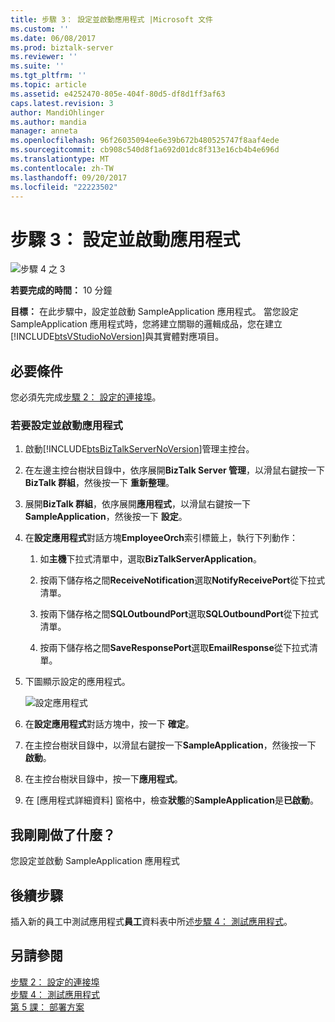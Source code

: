 ```yaml
---
title: 步驟 3： 設定並啟動應用程式 |Microsoft 文件
ms.custom: ''
ms.date: 06/08/2017
ms.prod: biztalk-server
ms.reviewer: ''
ms.suite: ''
ms.tgt_pltfrm: ''
ms.topic: article
ms.assetid: e4252470-805e-404f-80d5-df8d1ff3af63
caps.latest.revision: 3
author: MandiOhlinger
ms.author: mandia
manager: anneta
ms.openlocfilehash: 96f26035094ee6e39b672b480525747f8aaf4ede
ms.sourcegitcommit: cb908c540d8f1a692d01dc8f313e16cb4b4e696d
ms.translationtype: MT
ms.contentlocale: zh-TW
ms.lasthandoff: 09/20/2017
ms.locfileid: "22223502"
---
```

# <a name="step-3-configure-and-start-the-application"></a>步驟 3： 設定並啟動應用程式
![步驟 4 之 3](../../adapters-and-accelerators/adapter-oracle-ebs/media/step-3of4.gif "Step_3of4")  
  
 **若要完成的時間：** 10 分鐘  
  
 **目標：** 在此步驟中，設定並啟動 SampleApplication 應用程式。 當您設定 SampleApplication 應用程式時，您將建立關聯的邏輯成品，您在建立[!INCLUDE[btsVStudioNoVersion](../../includes/btsvstudionoversion-md.md)]與其實體對應項目。  
  
## <a name="prerequisites"></a>必要條件  
 您必須先完成[步驟 2： 設定的連接埠](../../adapters-and-accelerators/adapter-sql/step-2-configure-the-ports.md)。  
  
### <a name="to-configure-and-start-the-application"></a>若要設定並啟動應用程式  
  
1.  啟動[!INCLUDE[btsBizTalkServerNoVersion](../../includes/btsbiztalkservernoversion-md.md)]管理主控台。  
  
2.  在左邊主控台樹狀目錄中，依序展開**BizTalk Server 管理**，以滑鼠右鍵按一下**BizTalk 群組**，然後按一下 **重新整理**。  
  
3.  展開**BizTalk 群組**，依序展開**應用程式**，以滑鼠右鍵按一下**SampleApplication**，然後按一下 **設定**。  
  
4.  在**設定應用程式**對話方塊**EmployeeOrch**索引標籤上，執行下列動作：  
  
    1.  如**主機**下拉式清單中，選取**BizTalkServerApplication**。  
  
    2.  按兩下儲存格之間**ReceiveNotification**選取**NotifyReceivePort**從下拉式清單。  
  
    3.  按兩下儲存格之間**SQLOutboundPort**選取**SQLOutboundPort**從下拉式清單。  
  
    4.  按兩下儲存格之間**SaveResponsePort**選取**EmailResponse**從下拉式清單。  
  
5.  下圖顯示設定的應用程式。  
  
     ![設定應用程式](../../adapters-and-accelerators/adapter-sql/media/sql-adap-tut-011-configure-app.gif "sql_adap_tut_011_configure_app")  
  
6.  在**設定應用程式**對話方塊中，按一下 **確定**。  
  
7.  在主控台樹狀目錄中，以滑鼠右鍵按一下**SampleApplication**，然後按一下 **啟動**。  
  
8.  在主控台樹狀目錄中，按一下**應用程式**。  
  
9. 在 [應用程式詳細資料] 窗格中，檢查**狀態**的**SampleApplication**是**已啟動**。  
  
## <a name="what-did-i-just-do"></a>我剛剛做了什麼？  
 您設定並啟動 SampleApplication 應用程式  
  
## <a name="next-steps"></a>後續步驟  
 插入新的員工中測試應用程式**員工**資料表中所述[步驟 4： 測試應用程式](../../adapters-and-accelerators/adapter-sql/step-4-test-the-application.md)。  
  
## <a name="see-also"></a>另請參閱  
 [步驟 2： 設定的連接埠](../../adapters-and-accelerators/adapter-sql/step-2-configure-the-ports.md)   
 [步驟 4： 測試應用程式](../../adapters-and-accelerators/adapter-sql/step-4-test-the-application.md)   
 [第 5 課： 部署方案](../../adapters-and-accelerators/adapter-sql/lesson-5-deploy-the-solution.md)
